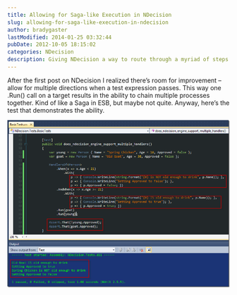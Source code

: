```yaml
---
title: Allowing for Saga-like Execution in NDecision
slug: allowing-for-saga-like-execution-in-ndecision
author: bradygaster
lastModified: 2014-01-25 03:32:44
pubDate: 2012-10-05 18:15:02
categories: NDecision
description: Giving NDecision a way to route through a myriad of steps
---
```


<p>After the first post on NDecision I realized there&#x2019;s room for improvement &#x2013; allow for multiple directions when a test expression passes. This way one .Run() call on a target results in the ability to chain multiple processes together. Kind of like a Saga
  in ESB, but maybe not quite. Anyway, here&#x2019;s the test that demonstrates the ability.</p>
<p>
  <img src="media/image_3.png" alt="image">
</p>
